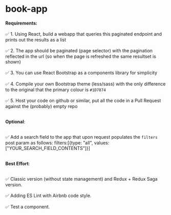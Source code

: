 # book-app

**Requirements:**<br><br>
✅ 1. Using React, build a webapp that queries this paginated endpoint and prints out the results as a list<br><br>
✅ 2. The app should be paginated (page selector) with the pagination reflected in the url (so when the page is
refreshed the same resultset is shown)<br><br>
✅ 3. You can use React Bootstrap as a components library for simplicity<br><br>
✅ 4. Compile your own Bootstrap theme (less/sass) with the only difference to the original that the primary
colour is `#1D7874`<br><br>
✅ 5. Host your code on github or similar, put all the code in a Pull Request against the (probably) empty repo<br><br>

**Optional**:<br><br>

✅ Add a search field to the app that upon request populates the `filters` post param as follows:
filters:[{type: "all", values: ["YOUR_SEARCH_FIELD_CONTENTS"]}]<br><br>

**Best Effort**:<br><br>

✅ Classic version (without state management) and Redux + Redux Saga version.<br><br>
✅ Adding ES Lint with Airbnb code style.<br><br>
✅ Test a component.<br><br>
